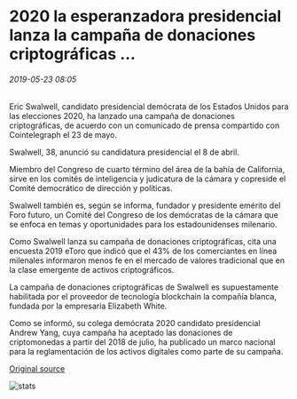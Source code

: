 # 2020 la esperanzadora presidencial lanza la campaña de donaciones criptográficas ...

###### 2019-05-23 08:05

Eric Swalwell, candidato presidencial demócrata de los Estados Unidos para las elecciones 2020, ha lanzado una campaña de donaciones criptográficas, de acuerdo con un comunicado de prensa compartido con Cointelegraph el 23 de mayo.

Swalwell, 38, anunció su candidatura presidencial el 8 de abril.

Miembro del Congreso de cuarto término del área de la bahía de California, sirve en los comités de inteligencia y judicatura de la cámara y copreside el Comité democrático de dirección y políticas.

Swalwell también es, según se informa, fundador y presidente emérito del Foro futuro, un Comité del Congreso de los demócratas de la cámara que se enfoca en temas y oportunidades para los estadounidenses milenario.

Como Swalwell lanza su campaña de donaciones criptográficas, cita una encuesta 2019 eToro que indicó que el 43% de los comerciantes en línea milenales informaron menos fe en el mercado de valores tradicional que en la clase emergente de activos criptográficos.

La campaña de donaciones criptográficas de Swalwell es supuestamente habilitada por el proveedor de tecnología blockchain la compañía blanca, fundada por la empresaria Elizabeth White.

Como se informó, su colega demócrata 2020 candidato presidencial Andrew Yang, cuya campaña ha aceptado las donaciones de criptomonedas a partir del 2018 de julio, ha publicado un marco nacional para la reglamentación de los activos digitales como parte de su campaña.

[Original source](https://cointelegraph.com/news/2020-presidential-hopeful-swalwell-launches-crypto-donations-campaign)

![stats](https://c.statcounter.com/11760860/0/a89fa40b/1/ "stats")